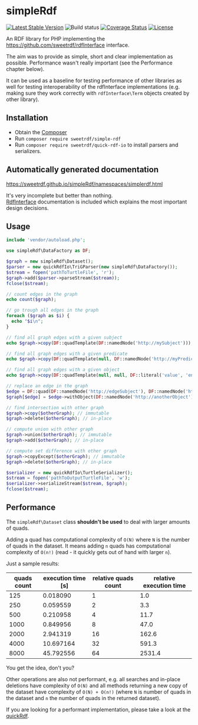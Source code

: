 # simpleRdf

[![Latest Stable Version](https://poser.pugx.org/sweetrdf/simple-rdf/v/stable)](https://packagist.org/packages/sweetrdf/simple-rdf)
![Build status](https://github.com/sweetrdf/simpleRdf/workflows/phpunit/badge.svg?branch=master)
[![Coverage Status](https://coveralls.io/repos/github/sweetrdf/simpleRdf/badge.svg?branch=master)](https://coveralls.io/github/sweetrdf/simpleRdf?branch=master)
[![License](https://poser.pugx.org/sweetrdf/simple-rdf/license)](https://packagist.org/packages/sweetrdf/simple-rdf)

An RDF library for PHP implementing the https://github.com/sweetrdf/rdfInterface interface.

The aim was to provide as simple, short and clear implementation as possible. Performance wasn't really important (see the Performance chapter below).

It can be used as a baseline for testing performance of other libraries as well for testing interoperability of the rdfInterface implementations (e.g. making sure they work correctly with `rdfInterface\Term` objects created by other library).

## Installation

* Obtain the [Composer](https://getcomposer.org)
* Run `composer require sweetrdf/simple-rdf`
* Run `composer require sweetrdf/quick-rdf-io` to install parsers and serializers.

## Automatically generated documentation

https://sweetrdf.github.io/simpleRdf/namespaces/simplerdf.html

It's very incomplete but better than nothing.\
[RdfInterface](https://github.com/sweetrdf/rdfInterface/) documentation is included which explains the most important design decisions.

## Usage

```php
include 'vendor/autoload.php';

use simpleRdf\DataFactory as DF;

$graph = new simpleRdf\Dataset();
$parser = new quickRdfIo\TriGParser(new simpleRdf\DataFactory());
$stream = fopen('pathToTurtleFile', 'r');
$graph->add($parser->parseStream($stream));
fclose($stream);

// count edges in the graph
echo count($graph);

// go trough all edges in the graph
foreach ($graph as $i) {
  echo "$i\n";
}

// find all graph edges with a given subject
echo $graph->copy(DF::quadTemplate(DF::namedNode('http://mySubject')));

// find all graph edges with a given predicate
echo $graph->copy(DF::quadTemplate(null, DF::namedNode('http://myPredicate')));

// find all graph edges with a given object
echo $graph->copy(DF::quadTemplate(null, null, DF::literal('value', 'en')));

// replace an edge in the graph
$edge = DF::quad(DF::namedNode('http://edgeSubject'), DF::namedNode('http://edgePredicate'), DF::namedNode('http://edgeObject'));
$graph[$edge] = $edge->withObject(DF::namedNode('http://anotherObject'));

// find intersection with other graph
$graph->copy($otherGraph); // immutable
$graph->delete($otherGraph); // in-place

// compute union with other graph
$graph->union($otherGraph); // immutable
$graph->add($otherGraph); // in-place

// compute set difference with other graph
$graph->copyExcept($otherGraph); // immutable
$graph->delete($otherGraph); // in-place

$serializer = new quickRdfIo\TurtleSerializer();
$stream = fopen('pathToOutputTurtleFile', 'w');
$serializer->serializeStream($stream, $graph);
fclose($stream);
```

## Performance

The `simpleRdf\Dataset` class **shouldn't be used** to deal with larger amounts of quads.

Adding a quad has computational complexity of `O(N)` where `N` is the number of quads in the dataset.
It means adding `n` quads has computational complexity of `O(n!)` (read - it quickly gets out of hand with larger `n`).

Just a sample results:

| quads count | execution time [s] | relative quads count | relative execution time |
|------|-----------|-----|--------|
|  125 |  0.018090 |   1 |    1.0 |
|  250 |  0.059559 |   2 |    3.3 |
|  500 |  0.210958 |   4 |   11.7 |
| 1000 |  0.849956 |   8 |   47.0 |
| 2000 |  2.941319 |  16 |  162.6 |
| 4000 | 10.697164 |  32 |  591.3 |
| 8000 | 45.792556 |  64 | 2531.4 |

You get the idea, don't you?

Other operations are also not performant, e.g. all searches and in-place deletions have complexity of `O(N)` and all methods returning a new copy of the dataset have complexity of `O(N) + O(n!)` (where `N` is number of quads in the dataset and `n` the number of quads in the returned dataset).

If you are looking for a performant implementation, please take a look at the [quickRdf](https://github.com/sweetrdf/quickRdf).

